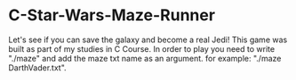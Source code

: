 # C-Star-Wars-Maze-Runner
Let's see if you can save the galaxy and become a real Jedi!
This game was built as part of my studies in C Course.
In order to play you need to write "./maze" and add the maze txt name as an argument. for example: "./maze DarthVader.txt".
